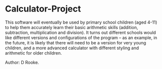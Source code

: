 # Calculator-Project

This software will eventually be used by primary school children (aged 4-11) to help them accurately learn their basic arithmetic skills (addition, subtraction, multiplication and division). 
It turns out different schools would like different versions and configurations of the program – as an example, in the future, it is likely that there will need to be a version for very young children, and a more advanced calculator with different styling and arithmetic for older children.

Author: D Rooke.